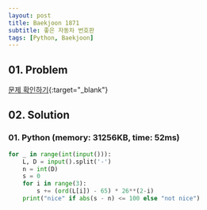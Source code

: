 ```yaml
---
layout: post
title: Baekjoon 1871
subtitle: 좋은 자동차 번호판
tags: [Python, Baekjoon]
---
```


## 01. Problem

[문제 확인하기](https://www.acmicpc.net/problem/1871){:target="_blank"}

## 02. Solution

### 01. Python (memory: 31256KB, time: 52ms)

```Python
for _ in range(int(input())):
    L, D = input().split('-')
    n = int(D)
    s = 0
    for i in range(3):
        s += (ord(L[i]) - 65) * 26**(2-i)
    print("nice" if abs(s - n) <= 100 else "not nice")
```
